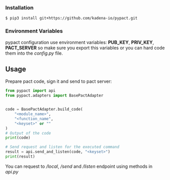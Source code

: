 ### Installation
	
	$ pip3 install git+https://github.com/kadena-io/pypact.git

### Environment Variables

pypact configuration use environment variables: **PUB_KEY**, **PRIV_KEY**, **PACT_SERVER** so make sure you export this variables or you can hard code them into the *config.py* file.

## Usage

Prepare pact code, sign it and send to pact server:

```python
from pypact import api
from pypact.adapters import BasePactAdapter


code = BasePactAdapter.build_code(
	"<module_name>",
	"<function_name",
	"<keyset>" or ""
)
# Output of the code
print(code)

# Send request and listen for the executed command
result = api.send_and_listen(code, "<keyset>")
print(result)
```

You can request to */local*, */send* and */listen* endpoint using methods in *api.py*
 
